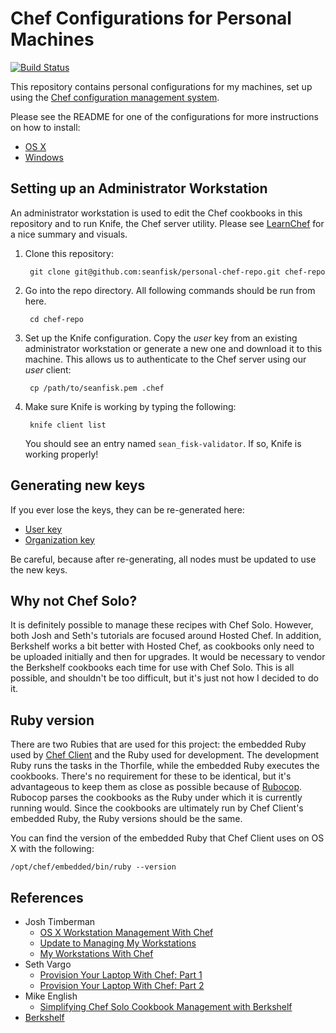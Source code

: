 # Chef Configurations for Personal Machines

[![Build Status](https://travis-ci.org/seanfisk/personal-chef-repo.png)](https://travis-ci.org/seanfisk/personal-chef-repo)

This repository contains personal configurations for my machines, set up using the [Chef configuration management system][chef].

[chef]: http://www.getchef.com/

Please see the README for one of the configurations for more instructions on how to install:

* [OS X](https://github.com/seanfisk/personal-chef-repo/tree/master/config/osx)
* [Windows](https://github.com/seanfisk/personal-chef-repo/tree/master/config/windows)

## Setting up an Administrator Workstation

An administrator workstation is used to edit the Chef cookbooks in this repository and to run Knife, the Chef server utility. Please see [LearnChef](https://learn.chef.io/manage-a-node/windows/) for a nice summary and visuals.

1. Clone this repository:

        git clone git@github.com:seanfisk/personal-chef-repo.git chef-repo

1. Go into the repo directory. All following commands should be run from here.

        cd chef-repo

1. Set up the Knife configuration. Copy the *user* key from an existing administrator workstation or generate a new one and download it to this machine. This allows us to authenticate to the Chef server using our *user* client:

        cp /path/to/seanfisk.pem .chef

1. Make sure Knife is working by typing the following:

        knife client list

    You should see an entry named `sean_fisk-validator`. If so, Knife is working properly!

## Generating new keys

If you ever lose the keys, they can be re-generated here:

* [User key](https://www.chef.io/account/password)
* [Organization key](https://manage.chef.io/organizations)

Be careful, because after re-generating, all nodes must be updated to use the new keys.

## Why not Chef Solo?

It is definitely possible to manage these recipes with Chef Solo. However, both Josh and Seth's tutorials are focused around Hosted Chef. In addition, Berkshelf works a bit better with Hosted Chef, as cookbooks only need to be uploaded initially and then for upgrades. It would be necessary to vendor the Berkshelf cookbooks each time for use with Chef Solo. This is all possible, and shouldn't be too difficult, but it's just not how I decided to do it.

## Ruby version

There are two Rubies that are used for this project: the embedded Ruby used by [Chef Client][] and the Ruby used for development. The development Ruby runs the tasks in the Thorfile, while the embedded Ruby executes the cookbooks. There's no requirement for these to be identical, but it's advantageous to keep them as close as possible because of [Rubocop][]. Rubocop parses the cookbooks as the Ruby under which it is currently running would. Since the cookbooks are ultimately run by Chef Client's embedded Ruby, the Ruby versions should be the same.

You can find the version of the embedded Ruby that Chef Client uses on OS X with the following:

    /opt/chef/embedded/bin/ruby --version

[Chef Client]: https://docs.chef.io/chef_client.html
[Rubocop]: https://github.com/bbatsov/rubocop

## References

* Josh Timberman
    * [OS X Workstation Management With Chef](http://jtimberman.housepub.org/blog/2012/07/29/os-x-workstation-management-with-chef/)
    * [Update to Managing My Workstations](http://jtimberman.housepub.org/blog/2011/09/04/update-to-managing-my-workstations/)
    * [My Workstations With Chef](http://jtimberman.housepub.org/blog/2011/04/03/managing-my-workstations-with-chef/)
* Seth Vargo
    * [Provision Your Laptop With Chef: Part 1](http://technology.customink.com/blog/2012/05/28/provision-your-laptop-with-chef-part-1/)
    * [Provision Your Laptop With Chef: Part 2](http://technology.customink.com/blog/2012/07/30/provision-your-laptop-with-chef-part-2/)
* Mike English
    * [Simplifying Chef Solo Cookbook Management with Berkshelf](http://spin.atomicobject.com/2013/01/03/berks-simplifying-chef-solo-cookbook-management-with-berkshelf/)
* [Berkshelf](http://berkshelf.com/)
